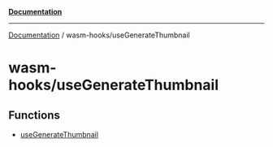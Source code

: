 [**Documentation**](../../README.md)

***

[Documentation](../../README.md) / wasm-hooks/useGenerateThumbnail

# wasm-hooks/useGenerateThumbnail

## Functions

- [useGenerateThumbnail](functions/useGenerateThumbnail.md)
